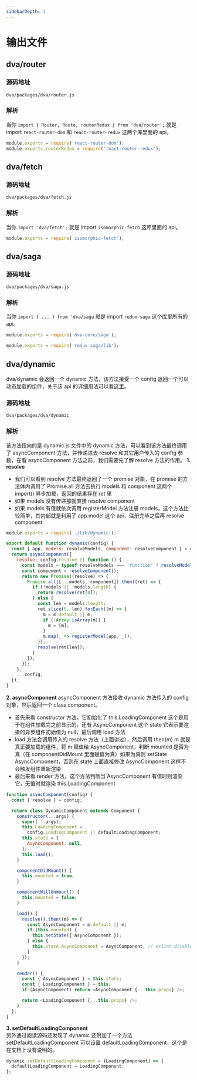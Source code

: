 ```yaml
---
sidebarDepth: 1
---
```

# 输出文件
## dva/router
### 源码地址
`dva/packages/dva/router.js`
### 解析
当你 `import { Router, Route, routerRedux } from 'dva/router';` 就是 import `react-router-dom` 和 `react-router-redux` 这两个库里面的 api。
```javascript
module.exports = require('react-router-dom');
module.exports.routerRedux = require('react-router-redux');
```
## dva/fetch
### 源码地址
`dva/packages/dva/fetch.js`
### 解析
当你 `import 'dva/fetch';` 就是 import `isomorphic-fetch` 这库里面的 api。
```javascript
module.exports = require('isomorphic-fetch');
```
## dva/saga
### 源码地址
`dva/packages/dva/saga.js`
### 解析
当你 `import { ... } from 'dva/saga` 就是 import `redux-saga` 这个库里所有的 api。
```javascript
module.exports = require('dva-core/saga');
```
```javascript
module.exports = require('redux-saga/lib');
```
## dva/dynamic
dva/dynamic 会返回一个 dynamic 方法，该方法接受一个 config 返回一个可以动态加载的组件，关于该 api 的详细用法可以看[这里](https://dvajs.com/api/#dva-dynamic)。
### 源码地址
`dva/packages/dva/dynamic`
### 解析
该方法指向的是 dynamic.js 文件中的 dynamic 方法，可以看到该方法最终调用了 asyncComponent 方法，并传递进去 resolve 和其它用户传入的 config 参数，在看 asyncComponent 方法之前，我们需要先了解 resolve 方法的作用。
**1. resolve**  
- 我们可以看到 resolve 方法最终返回了一个 promise 对象，在 promise 的方法体内调用了 Promise.all 方法去执行 models 和 component 这两个 import() 异步加载，返回的结果存在 ret 里
- 如果 models 没有传递那就直接 resolve component
- 如果 models 有值就依次调用 registerModel 方法注册 models，这个方法比较简单，其内部就是利用了 app.model 这个 api，注册完毕之后再 resolve component
```javascript
module.exports = require('./lib/dynamic');
```
```javascript
export default function dynamic(config) {
  const { app, models: resolveModels, component: resolveComponent } = config;
  return asyncComponent({
    resolve: config.resolve || function () {
      const models = typeof resolveModels === 'function' ? resolveModels() : [];
      const component = resolveComponent();
      return new Promise((resolve) => {
        Promise.all([...models, component]).then((ret) => {
          if (!models || !models.length) {
            return resolve(ret[0]);
          } else {
            const len = models.length;
            ret.slice(0, len).forEach((m) => {
              m = m.default || m;
              if (!Array.isArray(m)) {
                m = [m];
              }
              m.map(_ => registerModel(app, _));
            });
            resolve(ret[len]);
          }
        });
      });
    },
    ...config,
  });
}
```
**2. asyncComponent**
asyncComponent 方法接收 dynamic 方法传入的 config 对象，然后返回一个 class component。
- 首先来看 constructor 方法，它初始化了 this.LoadingComponent 这个是用于在组件加载完之前显示的，还有 AsyncComponent 这个 state 它表示要渲染的异步组件初始值为 null，最后调用 load 方法
- load 方法会调用传入的 resolve 方法（上面讲过），然后调用 then(m) m 就是真正要加载的组件，将 m 赋值给 AsyncComponent，判断 mounted 是否为真（在 componentDidMount 里面赋值为真）如果为真则 setState AsyncComponent，否则在 state 上面直接修改 AsyncComponent 这样不会触发组件重新渲染
- 最后来看 render 方法，这个方法判断当 AsyncComponent 有值时则渲染它，无值时就渲染 this.LoadingComponent
```javascript
function asyncComponent(config) {
  const { resolve } = config;

  return class DynamicComponent extends Component {
    constructor(...args) {
      super(...args);
      this.LoadingComponent =
        config.LoadingComponent || defaultLoadingComponent;
      this.state = {
        AsyncComponent: null,
      };
      this.load();
    }

    componentDidMount() {
      this.mounted = true;
    }

    componentWillUnmount() {
      this.mounted = false;
    }

    load() {
      resolve().then((m) => {
        const AsyncComponent = m.default || m;
        if (this.mounted) {
          this.setState({ AsyncComponent });
        } else {
          this.state.AsyncComponent = AsyncComponent; // eslint-disable-line
        }
      });
    }

    render() {
      const { AsyncComponent } = this.state;
      const { LoadingComponent } = this;
      if (AsyncComponent) return <AsyncComponent {...this.props} />;

      return <LoadingComponent {...this.props} />;
    }
  };
}
```
**3. setDefaultLoadingComponent**  
另外通过阅读源码还发现了 dynamic 还附加了一个方法 setDefaultLoadingComponent 可以设置 defaultLoadingComponent，这个是在文档上没有说明的。
```javascript
dynamic.setDefaultLoadingComponent = (LoadingComponent) => {
  defaultLoadingComponent = LoadingComponent;
};
```
